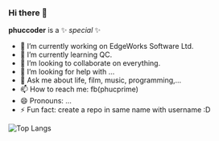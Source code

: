 ### Hi there 👋

**phuccoder** is a ✨ _special_ ✨

- 🔭 I’m currently working on EdgeWorks Software Ltd.
- 🌱 I’m currently learning QC.
- 👯 I’m looking to collaborate on everything.
- 🤔 I’m looking for help with ...
- 💬 Ask me about life, film, music, programming,...
- 📫 How to reach me: fb(phucprime)
- 😄 Pronouns: ...
- ⚡ Fun fact: create a repo in same name with username :D

![Top Langs](https://github-readme-stats.vercel.app/api/top-langs/?username=phuccoder&theme=buefy&layout=compact)
